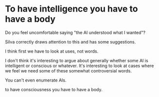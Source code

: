 # To have intelligence you have to have a body

Do you feel uncomfortable saying "the AI understood what I wanted"?

Silva correctly draws attention to this and has some suggestions.

I think first we have to look at uses, not words.

I don't think it's interesting to argue about generally whether some AI is intelligent or conscious or whatever. It's interesting to look at cases where we feel we need some of these somewhat controversial words.


You can't even enumerate AIs.

to have consciousness you have to have a body. 